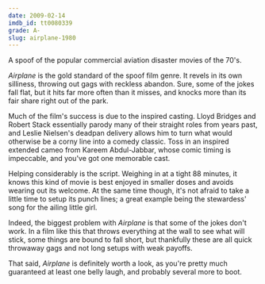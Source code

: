 ```yaml
---
date: 2009-02-14
imdb_id: tt0080339
grade: A-
slug: airplane-1980
---
```


A spoof of the popular commercial aviation disaster movies of the 70's.

_Airplane_ is the gold standard of the spoof film genre. It revels in its own silliness, throwing out gags with reckless abandon. Sure, some of the jokes fall flat, but it hits far more often than it misses, and knocks more than its fair share right out of the park.

Much of the film's success is due to the inspired casting. Lloyd Bridges and Robert Stack essentially parody many of their straight roles from years past, and Leslie Nielsen's deadpan delivery allows him to turn what would otherwise be a corny line into a comedy classic. Toss in an inspired extended cameo from Kareem Abdul-Jabbar, whose comic timing is impeccable, and you've got one memorable cast.

Helping considerably is the script. Weighing in at a tight 88 minutes, it knows this kind of movie is best enjoyed in smaller doses and avoids wearing out its welcome. At the same time though, it's not afraid to take a little time to setup its punch lines; a great example being the stewardess' song for the ailing little girl.

Indeed, the biggest problem with _Airplane_ is that some of the jokes don't work. In a film like this that throws everything at the wall to see what will stick, some things are bound to fall short, but thankfully these are all quick throwaway gags and not long setups with weak payoffs.

That said, _Airplane_ is definitely worth a look, as you're pretty much guaranteed at least one belly laugh, and probably several more to boot.
